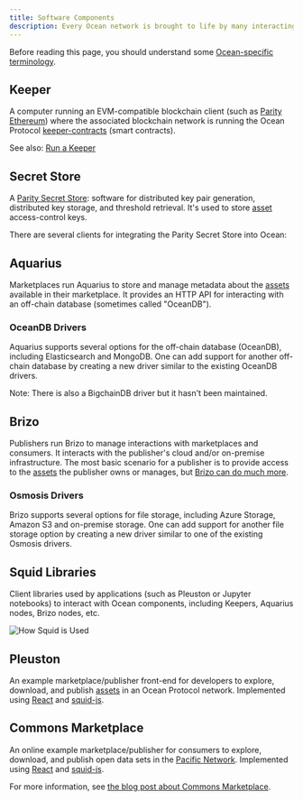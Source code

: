 ```yaml
---
title: Software Components
description: Every Ocean network is brought to life by many interacting symbiotic software components.
---
```


Before reading this page, you should understand some [Ocean-specific terminology](/concepts/terminology/).

## Keeper

A computer running an EVM-compatible blockchain client
(such as [Parity Ethereum](https://www.parity.io/ethereum/))
where the associated blockchain network is running the Ocean Protocol
[keeper-contracts](https://github.com/oceanprotocol/keeper-contracts)
(smart contracts).

<repo name="keeper-contracts"></repo>

See also: [Run a Keeper](/setup/keeper/)

## Secret Store

A [Parity Secret Store](https://wiki.parity.io/Secret-Store): software for distributed key pair generation, distributed key storage, and threshold retrieval. It's used to store [asset](/concepts/terminology/#asset-or-data-asset) access-control keys.

<repo name="parity-ethereum"></repo>

There are several clients for integrating the Parity Secret Store into Ocean:

<repo name="secret-store-client-js"></repo>
<repo name="secret-store-client-py"></repo>
<repo name="secret-store-client-java"></repo>

## Aquarius

Marketplaces run Aquarius to store and manage metadata about the [assets](/concepts/terminology/#asset-or-data-asset) available in their marketplace. It provides an HTTP API for interacting with an off-chain database (sometimes called "OceanDB").

<repo name="aquarius"></repo>

### OceanDB Drivers

Aquarius supports several options for the off-chain database (OceanDB), including Elasticsearch and MongoDB. One can add support for another off-chain database by creating a new driver similar to the existing OceanDB drivers.

<repo name="oceandb-elasticsearch-driver"></repo>
<repo name="oceandb-mongodb-driver"></repo>

Note: There is also a BigchainDB driver but it hasn't been maintained.

## Brizo

Publishers run Brizo to manage interactions with marketplaces and consumers.
It interacts with the publisher's cloud and/or on-premise infrastructure.
The most basic scenario for a publisher is to provide access to the [assets](/concepts/terminology/#asset-or-data-asset) the publisher owns or manages, but [Brizo can do much more](/concepts/architecture/#brizo).

<repo name="brizo"></repo>

### Osmosis Drivers

Brizo supports several options for file storage, including Azure Storage, Amazon S3 and on-premise storage. One can add support for another file storage option by creating a new driver similar to one of the existing Osmosis drivers.

<repo name="osmosis-azure-driver"></repo>
<repo name="osmosis-aws-driver"></repo>
<repo name="osmosis-on-premise-driver"></repo>

## Squid Libraries

Client libraries used by applications (such as Pleuston or Jupyter notebooks) to interact with Ocean components, including Keepers, Aquarius nodes, Brizo nodes, etc.

![How Squid is Used](images/ocean-squid-ecosystem.png)

<repo name="squid-js"></repo>
<repo name="squid-py"></repo>
<repo name="squid-java"></repo>

## Pleuston

An example marketplace/publisher front-end for developers to explore, download, and publish [assets](/concepts/terminology/#asset-or-data-asset) in an Ocean Protocol network. Implemented using [React](https://reactjs.org/) and [squid-js](https://github.com/oceanprotocol/squid-js).

<repo name="pleuston"></repo>

## Commons Marketplace

An online example marketplace/publisher for consumers to explore, download, and publish open data sets in the [Pacific Network](/concepts/pacific-network/). Implemented using [React](https://reactjs.org/) and [squid-js](https://github.com/oceanprotocol/squid-js).

For more information, see [the blog post about Commons Marketplace](https://blog.oceanprotocol.com/the-commons-data-marketplace-c57a44288314).

<repo name="commons"></repo>
